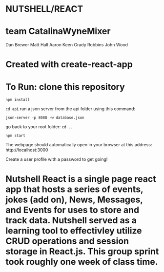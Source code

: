 # NUTSHELL/REACT
# team CatalinaWyneMixer
Dan Brewer
Matt Hall
Aaron Keen
Grady Robbins
John Wood

# Created with create-react-app
# To Run:  clone this repository
```
npm install
```
```cd api```
 run a json server from the api folder using this command:
```
json-server -p 8088 -w database.json
```
go back to your root folder: 
```cd ..```

```
npm start
```
The webpage should automatically open in your browser at this address: http://localhost:3000 

Create a user profile with a password to get going!

# Nutshell React is a single page react app that hosts a series of events, jokes (add on), News, Messages, and Events for uses to store and track data. Nutshell served as a learning tool to effectivley utilize CRUD operations and session storage in React.js. This group sprint took roughly one week of class time.
